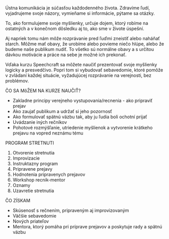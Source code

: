 Ústna komunikácia je súčasťou každodenného života. Zdravíme ľudí, vyjadrujeme svoje názory, vymieňame si informácie, pýtame sa otázky. 

To, ako formulujeme svoje myšlienky, určuje dojem, ktorý robíme na ostatných a v konečnom dôsledku aj to, ako sme v živote úspešní.

Aj napriek tomu nám môže rozprávanie pred ľuďmi zneistiť alebo naháňať starch. Môžme mať obavy, že urobíme alebo povieme niečo hlúpe, alebo že budeme naše publikum nudiť. To všetko sú normálne obavy a s určitou dávkou motivácie a práce na sebe je možné ich prekonať.

Vďaka kurzu Speechcraft sa môžete naučiť prezentovať svoje myšlienky logicky a presvedčivo. Popri tom si vybudovať sebavedomie, ktoré pomôže v zvládaní každej situácie, vyžadujúcej rozprávanie na verejnosti, bez problémov.

ČO SA MôŽEM NA KURZE NAUČIŤ?
-	Zakladne principy verejneho vystupovania/recnenia - ako pripraviť prejav
-	Ako zaujať publikum a udržať si jeho pozornosť
-	Ako formulovať spätnú väzbu tak, aby ju ľudia boli ochotní prijať
-	Uvádzanie iných rečníkov
-	Pohotové rozmýšľanie, utriedenie myšlienok a vytvorenie krátkeho prejavu na vopred neznámu tému

PROGRAM STRETNUTI
1.	Otvorenie stretnutia
2.	Improvizacie
3.	Instruktazny program
4.	Pripravene prejavy
5.	Hodnotenia pripravenych prejavov
6.	Workshop recnik-mentor
7.	Oznamy
8.	Uzavretie stretnutia

ČO ZÍSKAM
-	Skúsenosť s rečnením, pripraveným aj improvizovaným
-	Väčšie sebavedomie
-	Nových priateľov
-	Mentora, ktorý pomáha pri príprave prejavov a poskytuje rady a spätnú väzbu